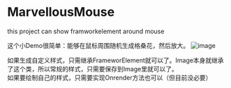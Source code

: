 # MarvellousMouse
this project can show framworkelement around mouse

这个小Demo很简单：能够在鼠标周围随机生成格桑花，然后放大。
![image](https://user-images.githubusercontent.com/35446904/160274180-abca7c71-7a98-4749-aa3a-6ac6e2b235b2.png)


如果生成自定义样式，只需继承FrameworElement就可以了。Image本身就继承了这个类，所以常规的样式，只需要保存到Image里就可以了。  
如果要绘制自己的样式，只需要实现Onrender方法也可以（但目前没必要）
